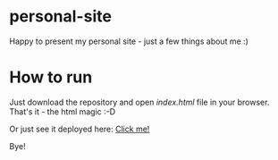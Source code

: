 # personal-site 

Happy to present my personal site - just a few things about me :)

# How to run

Just download the repository and open _index.html_ file in your browser.
That's it - the html magic :-D

Or just see it deployed here: [Click me!](https://gingerpianist.github.io/personal-site/)

Bye!

